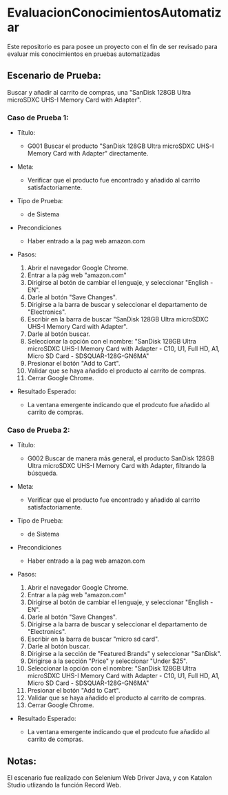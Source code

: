 # EvaluacionConocimientosAutomatizar
Este repositorio es para posee un proyecto con el fin de ser revisado para evaluar mis conocimientos en pruebas automatizadas


## Escenario de Prueba: 
Buscar y añadir al carrito de compras, una "SanDisk 128GB Ultra microSDXC UHS-I Memory Card with Adapter".

### Caso de Prueba 1:

* Título:
	* G001 Buscar el producto "SanDisk 128GB Ultra microSDXC UHS-I Memory Card with Adapter" directamente.

* Meta: 
	* Verificar que el producto fue encontrado y añadido al carrito satisfactoriamente.

* Tipo de Prueba:
	* de Sistema
	
* Precondiciones
	* Haber entrado a la pag web amazon.com
	
* Pasos:
	1. Abrir el navegador Google Chrome.
	1. Entrar a la pág web "amazon.com"
	1. Dirigirse al botón de cambiar el lenguaje, y seleccionar "English -EN".
	1. Darle al botón "Save Changes".
	1. Dirigirse a la barra de buscar y seleccionar el departamento de "Electronics".
	1. Escribir en la barra de buscar "SanDisk 128GB Ultra microSDXC UHS-I Memory Card with Adapter".
	1. Darle al botón buscar.
	1. Seleccionar la opción con el nombre: "SanDisk 128GB Ultra microSDXC UHS-I Memory Card with Adapter - C10, U1, Full HD, A1, Micro SD Card - SDSQUAR-128G-GN6MA"
	1. Presionar el botón "Add to Cart".
	1. Validar que se haya añadido el producto al carrito de compras.
	1. Cerrar Google Chrome.
	
* Resultado Esperado:
	* La ventana emergente indicando que el prodcuto fue añadido al carrito de compras.
	
	
### Caso de Prueba 2:

* Título:
	* G002 Buscar de manera más general, el producto SanDisk 128GB Ultra microSDXC UHS-I Memory Card with Adapter, filtrando la búsqueda.

* Meta: 
	* Verificar que el producto fue encontrado y añadido al carrito satisfactoriamente.

* Tipo de Prueba:
	* de Sistema
	
* Precondiciones
	* Haber entrado a la pag web amazon.com
	
* Pasos:
	1. Abrir el navegador Google Chrome.
	1. Entrar a la pág web "amazon.com"
	1. Dirigirse al botón de cambiar el lenguaje, y seleccionar "English -EN".
	1. Darle al botón "Save Changes".
	1. Dirigirse a la barra de buscar y seleccionar el departamento de "Electronics".
	1. Escribir en la barra de buscar "micro sd card".
	1. Darle al botón buscar.
	1. Dirigirse a la sección de "Featured Brands" y seleccionar "SanDisk".
	1. Dirigirse a la sección "Price" y seleccionar "Under $25".
	1. Seleccionar la opción con el nombre: "SanDisk 128GB Ultra microSDXC UHS-I Memory Card with Adapter - C10, U1, Full HD, A1, Micro SD Card - SDSQUAR-128G-GN6MA"
	1. Presionar el botón "Add to Cart".
	1. Validar que se haya añadido el producto al carrito de compras.
	1. Cerrar Google Chrome.
	
* Resultado Esperado:
	* La ventana emergente indicando que el prodcuto fue añadido al carrito de compras.


## Notas:
El escenario fue realizado con Selenium Web Driver Java, y con Katalon Studio utlizando la función Record Web.
